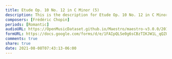 ```yaml
---
title: Etude Op. 10 No. 12 in C Minor (5)
description: This is the description for Etude Op. 10 No. 12 in C Minor by Frédéric Chopin
composers: [Frédéric Chopin]
periods: [Romantic]
audioURL: https://OpenMusicDataset.github.io/Maestro/maestro-v3.0.0/2011/MIDI-Unprocessed_07_R1_2011_MID--AUDIO_R1-D3_03_Track03_wav.midi
formURL: https://docs.google.com/forms/d/e/1FAIpQLSe0g6sCBzTIKJW1L_qQZO1R189r7rhqAH7FEilELJkA6O0cng/viewform
comments: true
share: true
date: 2021-08-08T07:43:13-06:00
---
```

